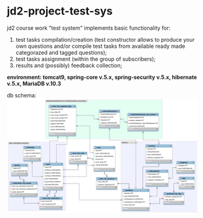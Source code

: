 # jd2-project-test-sys
<h>jd2 course work "test system" implements basic functionality for:<h>
<ol>
 <li>
  test tasks compilation/creation (test constructor allows to produce your own questions and/or compile test tasks from available ready made categorazed and tagged questions);
 </li>
<li>
  test tasks assignment (within the group of subscribers);
</li>
<li>
  results and (possibly) feedback collection;
</li>
</ol>

**environment: tomcat9, spring-core v.5.x, spring-security v.5.x, hibernate v.5.x, MariaDB v.10.3**

db schema:
![](db-schema-picture-04.png)
